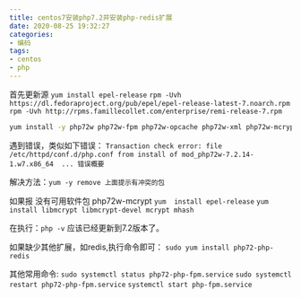 ```yaml
---
title: centos7安装php7.2并安装php-redis扩展
date: 2020-08-25 19:32:27
categories: 
- 编码
tags: 
- centos
- php
---
```

首先更新源
`yum install epel-release`
`rpm -Uvh https://dl.fedoraproject.org/pub/epel/epel-release-latest-7.noarch.rpm`
`rpm -Uvh http://rpms.famillecollet.com/enterprise/remi-release-7.rpm`
```bash
yum install -y php72w php72w-fpm php72w-opcache php72w-xml php72w-mcrypt php72w-gd php72w-devel php72w-mysql php72w-intl php72w-mbstring  php72w-cli php72w-common php72w-devel php72w-intl php72w-pecl-redis
```

遇到错误，类似如下错误：
`Transaction check error:
    file /etc/httpd/conf.d/php.conf from install of mod_php72w-7.2.14-1.w7.x86_64  ...
错误概要`

解决方法：`yum -y remove 上面提示有冲突的包`


如果报 没有可用软件包 php72w-mcrypt
`yum  install epel-release`
`yum install libmcrypt libmcrypt-devel mcrypt mhash`

在执行：`php -v` 应该已经更新到7.2版本了。

如果缺少其他扩展，如redis,执行命令即可：
`sudo yum install php72-php-redis`

其他常用命令:
`sudo systemctl status php72-php-fpm.service`
`sudo systemctl restart php72-php-fpm.service`
`systemctl start php-fpm.service`